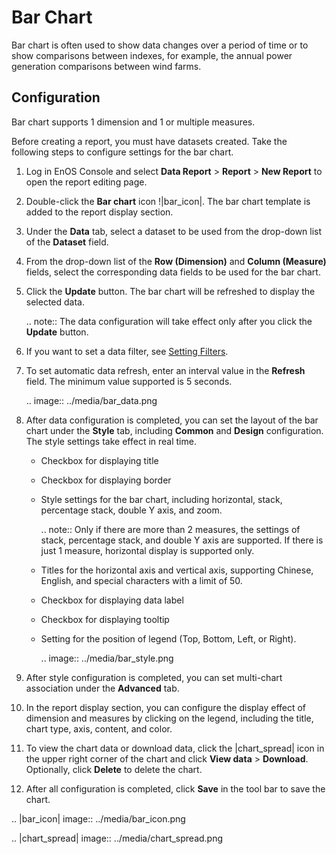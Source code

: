 # Bar Chart

Bar chart is often used to show data changes over a period of time or to show comparisons between indexes, for example, the annual power generation comparisons between wind farms.

## Configuration

Bar chart supports 1 dimension and 1 or multiple measures.

Before creating a report, you must have datasets created. Take the following steps to configure settings for the bar chart.

1. Log in EnOS Console and select **Data Report** > **Report** > **New Report** to open the report editing page.

2. Double-click the **Bar chart** icon !|bar_icon|. The bar chart template is added to the report display section.

3. Under the **Data** tab, select a dataset to be used from the drop-down list of the **Dataset** field.

4. From the drop-down list of the **Row (Dimension)** and **Column (Measure)** fields, select the corresponding data fields to be used for the bar chart.

5. Click the **Update** button. The bar chart will be refreshed to display the selected data.

   .. note:: The data configuration will take effect only after you click the **Update** button.

6. If you want to set a data filter, see [Setting Filters](filter).

7. To set automatic data refresh, enter an interval value in the **Refresh** field. The minimum value supported is 5 seconds.

   .. image:: ../media/bar_data.png

8. After data configuration is completed, you can set the layout of the bar chart under the **Style** tab, including **Common** and **Design** configuration. The style settings take effect in real time.

   - Checkbox for displaying title

   - Checkbox for displaying border

   - Style settings for the bar chart, including horizontal, stack, percentage stack, double Y axis, and zoom.

     .. note:: Only if there are more than 2 measures, the settings of stack, percentage stack, and double Y axis are supported. If there is just 1 measure, horizontal display is supported only.

   - Titles for the horizontal axis and vertical axis, supporting Chinese, English, and special characters with a limit of 50.

   - Checkbox for displaying data label

   - Checkbox for displaying tooltip

   - Setting for the position of legend (Top, Bottom, Left, or Right).

     .. image:: ../media/bar_style.png

9. After style configuration is completed, you can set multi-chart association under the **Advanced** tab.

10. In the report display section, you can configure the display effect of dimension and measures by clicking on the legend, including the title, chart type, axis, content, and color.

11. To view the chart data or download data, click the |chart_spread| icon in the upper right corner of the chart and click **View data** > **Download**. Optionally, click **Delete** to delete the chart.

12. After all configuration is completed, click **Save** in the tool bar to save the chart.

.. |bar_icon| image:: ../media/bar_icon.png

.. |chart_spread| image:: ../media/chart_spread.png

<!--end-->
